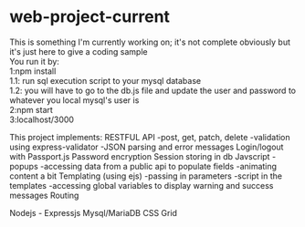 # web-project-current
This is something I'm currently working on; it's not complete obviously but it's just here to give a coding sample<br>
You run it by:<br>
1:npm install<br>
1.1: run sql execution script to your mysql database<br>
1.2: you will have to go to the db.js file and update the user and password to whatever you local mysql's user is <br>
2:npm start<br>
3:localhost/3000<br>

This project implements:
RESTFUL API
 -post, get, patch, delete
 -validation using express-validator
 -JSON parsing and error messages
Login/logout with Passport.js
Password encryption
Session storing in db
Javscript
  -popups
  -accessing data from a public api to populate fields
  -animating content a bit
Templating (using ejs)
  -passing in parameters
  -script in the templates
  -accessing global variables to display warning and success messages
Routing

Nodejs - Expressjs
Mysql/MariaDB
CSS Grid
